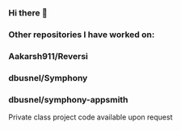 ### Hi there 👋
### Other repositories I have worked on:
### Aakarsh911/Reversi
### dbusnel/Symphony
### dbusnel/symphony-appsmith

Private class project code available upon request

<!--
**zdcarpenter/zdcarpenter** is a ✨ _special_ ✨ repository because its `README.md` (this file) appears on your GitHub profile.

Here are some ideas to get you started:

- 🔭 I’m currently working on ...
- 🌱 I’m currently learning ...
- 👯 I’m looking to collaborate on ...
- 🤔 I’m looking for help with ...
- 💬 Ask me about ...
- 📫 How to reach me: ...
- 😄 Pronouns: ...
- ⚡ Fun fact: ...
-->
